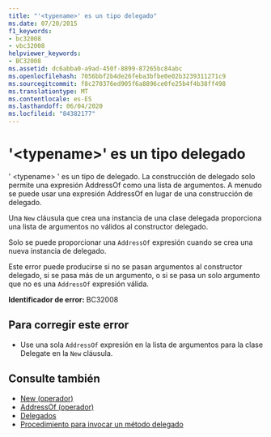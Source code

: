 ```yaml
---
title: "'<typename>' es un tipo delegado"
ms.date: 07/20/2015
f1_keywords:
- bc32008
- vbc32008
helpviewer_keywords:
- BC32008
ms.assetid: dc6abba0-a9ad-450f-8899-87265bc84abc
ms.openlocfilehash: 7056bbf2b4de26feba3bfbe0e02b3239311271c9
ms.sourcegitcommit: f8c270376ed905f6a8896ce0fe25b4f4b38ff498
ms.translationtype: MT
ms.contentlocale: es-ES
ms.lasthandoff: 06/04/2020
ms.locfileid: "84382177"
---
```

# <a name="typename-is-a-delegate-type"></a>'\<typename>' es un tipo delegado
' \<typename> ' es un tipo de delegado. La construcción de delegado solo permite una expresión AddressOf como una lista de argumentos. A menudo se puede usar una expresión AddressOf en lugar de una construcción de delegado.  
  
 Una `New` cláusula que crea una instancia de una clase delegada proporciona una lista de argumentos no válidos al constructor delegado.  
  
 Solo se puede proporcionar una `AddressOf` expresión cuando se crea una nueva instancia de delegado.  
  
 Este error puede producirse si no se pasan argumentos al constructor delegado, si se pasa más de un argumento, o si se pasa un solo argumento que no es una `AddressOf` expresión válida.  
  
 **Identificador de error:** BC32008  
  
## <a name="to-correct-this-error"></a>Para corregir este error  
  
- Use una sola `AddressOf` expresión en la lista de argumentos para la clase Delegate en la `New` cláusula.  
  
## <a name="see-also"></a>Consulte también

- [New (operador)](../operators/new-operator.md)
- [AddressOf (operador)](../operators/addressof-operator.md)
- [Delegados](../../programming-guide/language-features/delegates/index.md)
- [Procedimiento para invocar un método delegado](../../programming-guide/language-features/delegates/how-to-invoke-a-delegate-method.md)
